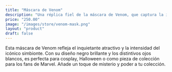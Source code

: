 ```yaml
---
title: "Máscara de Venom"
description: "Una réplica fiel de la máscara de Venom, que captura la inquietante esencia del simbionte."
price: "250.00"
image: "/images/store/venom-mask.png"
layout: "product"
draft: false
---
```

Esta máscara de Venom refleja el inquietante atractivo y la intensidad del icónico simbionte. Con su diseño negro brillante y los distintivos ojos blancos, es perfecta para cosplay, Halloween o como pieza de colección para los fans de Marvel. Añade un toque de misterio y poder a tu colección.